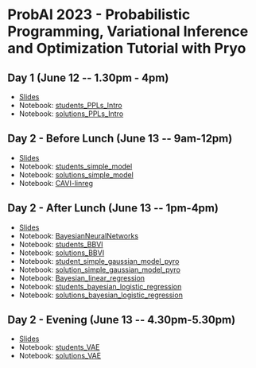 # ProbAI 2023 - Probabilistic Programming, Variational Inference and Optimization Tutorial with Pryo


## Day 1 (June 12 -- 1.30pm - 4pm)
* [Slides](https://github.com/PGM-Lab/2023-ProbAI/raw/main/Day1/probAI-day1.pdf)
* Notebook: [students_PPLs_Intro](https://colab.research.google.com/github/PGM-Lab/2023-ProbAI/blob/main/Day1/notebooks/students_PPLs_Intro.ipynb)
* Notebook: [solutions_PPLs_Intro](https://colab.research.google.com/github/PGM-Lab/2023-ProbAI/blob/main/Day1/notebooks/solutions_PPLs_Intro.ipynb)


## Day 2 - Before Lunch (June 13 -- 9am-12pm)
* [Slides](https://github.com/PGM-Lab/2023-ProbAI/raw/main/Day2-BeforeLunch/probAI-day2_before_lunch.pdf)
* Notebook: [students_simple_model](https://colab.research.google.com/github/PGM-Lab/2023-ProbAI/blob/main/Day2-BeforeLunch/notebooks/students_simple_model.ipynb)
* Notebook: [solutions_simple_model](https://colab.research.google.com/github/PGM-Lab/2023-ProbAI/blob/main/Day2-BeforeLunch/notebooks/solution_simple_model.ipynb)
* Notebook: [CAVI-linreg](https://colab.research.google.com/github/PGM-Lab/2023-ProbAI/blob/main/Day2-BeforeLunch/notebooks/CAVI-linreg.ipynb)


## Day 2 - After Lunch (June 13 -- 1pm-4pm)
* [Slides](https://github.com/PGM-Lab/2023-ProbAI/raw/main/Day2-AfterLunch/probAI-day2_after_lunch.pdf)
* Notebook: [BayesianNeuralNetworks](https://colab.research.google.com/github/PGM-Lab/2023-ProbAI/blob/main/Day2-AfterLunch/notebooks/BayesianNeuralNetworks.ipynb)
* Notebook: [students_BBVI](https://colab.research.google.com/github/PGM-Lab/2023-ProbAI/blob/main/Day2-AfterLunch/notebooks/students_BBVI.ipynb)
* Notebook: [solutions_BBVI](https://colab.research.google.com/github/PGM-Lab/2023-ProbAI/blob/main/Day2-AfterLunch/notebooks/solutions_BBVI.ipynb)
* Notebook: [student_simple_gaussian_model_pyro](https://colab.research.google.com/github/PGM-Lab/2023-ProbAI/blob/main/Day2-AfterLunch/notebooks/student_simple_gaussian_model_pyro.ipynb)
* Notebook: [solution_simple_gaussian_model_pyro](https://colab.research.google.com/github/PGM-Lab/2023-ProbAI/blob/main/Day2-AfterLunch/notebooks/solution_simple_gaussian_model_pyro.ipynb)
* Notebook: [Bayesian_linear_regression](https://colab.research.google.com/github/PGM-Lab/2023-ProbAI/blob/main/Day2-AfterLunch/notebooks/bayesian_linear_regression.ipynb)
* Notebook: [students_bayesian_logistic_regression](https://colab.research.google.com/github/PGM-Lab/2023-ProbAI/blob/main/Day2-AfterLunch/notebooks/students_bayesian_logistic_regression.ipynb)
* Notebook: [solutions_bayesian_logistic_regression](https://colab.research.google.com/github/PGM-Lab/2023-ProbAI/blob/main/Day2-AfterLunch/notebooks/solutions_bayesian_logistic_regression.ipynb)


## Day 2 - Evening (June 13 -- 4.30pm-5.30pm)
* [Slides](https://github.com/PGM-Lab/2023-ProbAI/raw/main/Day2-Evening/probAI-day2_evening.pdf)
* Notebook: [students_VAE](https://colab.research.google.com/github/PGM-Lab/2023-ProbAI/blob/main/Day2-Evening/notebooks/students_VAE.ipynb)
* Notebook: [solutions_VAE](https://colab.research.google.com/github/PGM-Lab/2023-ProbAI/blob/main/Day2-Evening/notebooks/solutions_VAE.ipynb)

